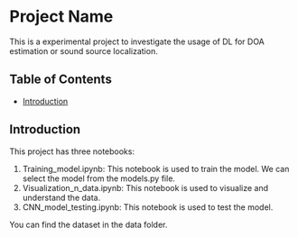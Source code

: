 # Project Name

This is a experimental project to investigate the usage of DL for DOA estimation or sound source localization.

## Table of Contents

- [Introduction](#introduction)

## Introduction

This project has three notebooks:
1. Training_model.ipynb: This notebook is used to train the model. We can select the model from the models.py file.
2. Visualization_n_data.ipynb: This notebook is used to visualize and understand the data.
3. CNN_model_testing.ipynb: This notebook is used to test the model.

You can find the dataset in the data folder.